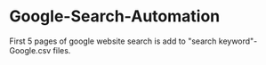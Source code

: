 # Google-Search-Automation

First 5 pages of google website search is add to "search keyword"-Google.csv files.

